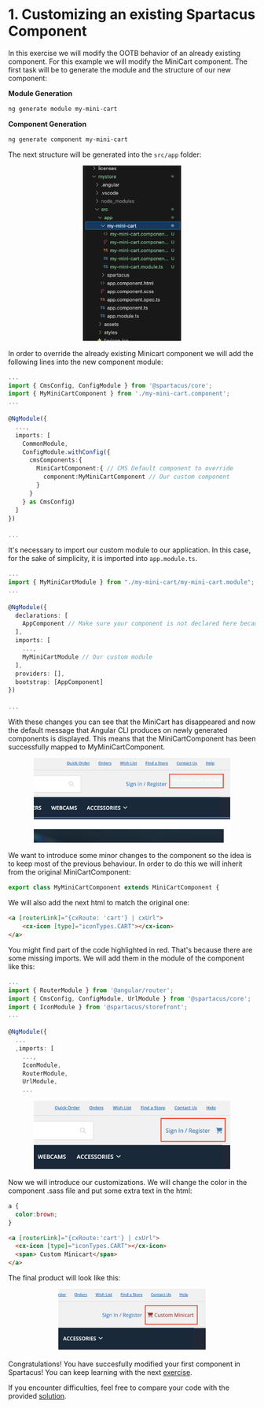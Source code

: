 # 1. Customizing an existing Spartacus Component

In this exercise we will modify the OOTB behavior of an already existing component. For this example we will modify the MiniCart component. The first task will be to generate the module and the structure of our new component:

**Module Generation**

```sh
ng generate module my-mini-cart
```

**Component Generation**

```sh
ng generate component my-mini-cart
```

The next structure will be generated into the `src/app` folder:

<div align="center">
  <img src="../../media/exercise-1/1-1.png" alt="Folder Structure" width="200px" />
</div>

In order to override the already existing Minicart component we will add the following lines into the new component module:

```ts
...
import { CmsConfig, ConfigModule } from '@spartacus/core';
import { MyMiniCartComponent } from './my-mini-cart.component';
...

@NgModule({
  ...,
  imports: [
    CommonModule,
    ConfigModule.withConfig({
      cmsComponents:{
        MiniCartComponent:{ // CMS Default component to override
          component:MyMiniCartComponent // Our custom component
        }
      }
    } as CmsConfig)
  ]
})

...
```

It's necessary to import our custom module to our application. In this case, for the sake of simplicity, it is imported into `app.module.ts`.

```ts
...
import { MyMiniCartModule } from "./my-mini-cart/my-mini-cart.module";
...

@NgModule({
  declarations: [
    AppComponent // Make sure your component is not declared here because it will cause an error. This might happen if you generate the component before the module.
  ],
  imports: [
    ...,
    MyMiniCartModule // Our custom module
  ],
  providers: [],
  bootstrap: [AppComponent]
})

...
```

With these changes you can see that the MiniCart has disappeared and now the default message that Angular CLI produces on newly generated components is displayed. This means that the MiniCartComponent has been successfully mapped to MyMiniCartComponent.

<div align="center">
  <img src="../../media/exercise-1/1-2.png" alt="New Mini Cart Component" width="400px" />
</div>

We want to introduce some minor changes to the component so the idea is to keep most of the previous behaviour. In order to do this we will inherit from the original MiniCartComponent:

```ts
export class MyMiniCartComponent extends MiniCartComponent {
```

We will also add the next html to match the original one:

```html
<a [routerLink]="{cxRoute: 'cart'} | cxUrl">
    <cx-icon [type]="iconTypes.CART"></cx-icon>
</a>
```

You might find part of the code highlighted in red. That's because there are some missing imports. We will add them in the module of the component like this:

```ts
...
import { RouterModule } from '@angular/router';
import { CmsConfig, ConfigModule, UrlModule } from '@spartacus/core';
import { IconModule } from '@spartacus/storefront';
...

@NgModule({
  ...
  ,imports: [
    ...,
    IconModule,
    RouterModule,
    UrlModule,
    ...
```

<div align="center">
  <img src="../../media/exercise-1/1-3.png" alt="Sign In / Register" width="400px" />
</div>

Now we will introduce our customizations. We will change the color in the component .sass file and put some extra text in the html:

```css
a {
  color:brown;
}
```

```html
<a [routerLink]="{cxRoute:'cart'} | cxUrl">
  <cx-icon [type]="iconTypes.CART"></cx-icon>
  <span> Custom Minicart</span>
</a>
```

The final product will look like this:

<div align="center">
  <img src="../../media/exercise-1/1-4.png" alt="Final Product" width="300px" />
</div>

Congratulations! You have succesfully modified your first component in Spartacus! You can keep learning with the next [exercise](./02-creating-a-new-component.md).

If you encounter difficulties, feel free to compare your code with the provided [solution](https://github.com/ETuria-Labs/spartacus-training/compare/initial-angular-environment...01-customizing-an-existing-spartacus-component?expand=1).
